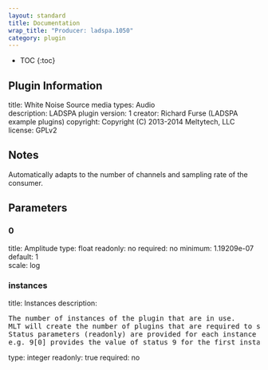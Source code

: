 ```yaml
---
layout: standard
title: Documentation
wrap_title: "Producer: ladspa.1050"
category: plugin
---
```

* TOC
{:toc}

## Plugin Information

title: White Noise Source
media types:
Audio  
description: LADSPA plugin
version: 1
creator: Richard Furse (LADSPA example plugins)
copyright: Copyright (C) 2013-2014 Meltytech, LLC  
license: GPLv2  

## Notes

Automatically adapts to the number of channels and sampling rate of the consumer.

## Parameters

### 0

title: Amplitude  type: float
readonly: no
required: no
minimum: 1.19209e-07  
default: 1  
scale: log  

### instances

title: Instances  description:
<pre>
The number of instances of the plugin that are in use.
MLT will create the number of plugins that are required to support the number of audio channels.
Status parameters (readonly) are provided for each instance and are accessed by specifying the instance number after the identifier (starting at zero).
e.g. 9[0] provides the value of status 9 for the first instance.
</pre>
type: integer
readonly: true
required: no


